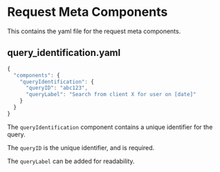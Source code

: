# Request Meta Components

This contains the yaml file for the request meta components.

## query_identification.yaml

```javascript
{
  "components": {
    "queryIdentification": {
      "queryID": "abc123",
      "queryLabel": "Search from client X for user on [date]"
    }
  }
}
```

The `queryIdentification` component contains a unique identifier for the query.

The `queryID` is the unique identifier, and is required.

The `queryLabel` can be added for readability.


